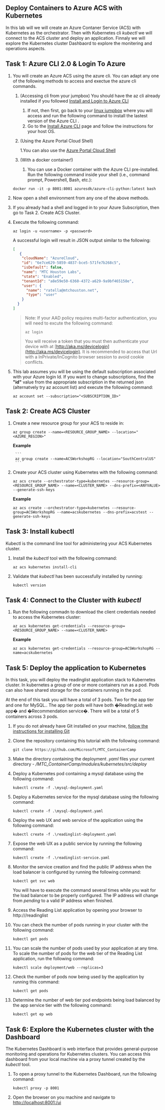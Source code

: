 ## Deploy Containers to Azure ACS with Kubernetes

In this lab will we will create an Azure Contaner Service (ACS) with Kubernetes as the orchestrator. Then with Kubernetes cli _kubectl_  we will connect to the ACS cluster and deploy an application. Finnaly we will explore the Kubernetes cluster Dashbaord to explore the monitering and operations aspects.



## Task 1: Azure CLI 2.0 & Login To Azure
1. You will create an Azure ACS using the azure cli. You can adapt any one of the following methods to access and exectue the azure cli commands.
    1. (Accessing cli from your jumpbox) You should have  the az cli already installed if you followed  [Install and Login to Azure CLI](setup/xplat-cli-login.md)  
        1. If not, then first, go back to your [linux jumpbox](setup/deploy-linuxjumpbox.md) where you will access and run the following command to install the lastest version of the Azure CLI .  
        2. Go to the [Install Azure CLI](https://docs.microsoft.com/en-us/cli/azure/install-azure-cli?view=azure-cli-latest) page and follow the instructions for your host OS. 
        
    2.  (Using the Azure Portal Cloud Shell)
        
        1.You can also use the [Azure Portal Cloud Shell](https://docs.microsoft.com/en-us/azure/cloud-shell/overview?view=azure-cli-latest) 
    3. (With a docker container!) 
        1. You can use a Docker container with the Azure CLI pre-installed.  Run the following command inside your shell (i.e., command prompt, Powershell, Bash, etc.):
      ```none
      docker run -it -p 8001:8001 azuresdk/azure-cli-python:latest bash 
      ```
2. Now open a shell environment from any one of the above methods.

3. If you already had a shell and logged in to your Azure Subscription, then go to Task 2. Create ACS Cluster.

4. Execute the following command:
    ```none
    az login -u <username> -p <password>
    ```
    A successful login will result in JSON output similar to the following:
    ```json
    [
       {
        "cloudName": "AzureCloud",
        "id": "6e7ce629-5859-4837-bce5-571fe7b268c5",
        "isDefault": false,
        "name": "MTC Houston Labs",
        "state": "Enabled",
        "tenantId": "a8e59e50-6360-4372-a629-9a9bf465158e",
        "user": {
          "name": "ratella@mtchouston.net",
          "type": "user"
        }
      }
    ]
    
    ```
    > Note:  If your AAD policy requires multi-factor authentication, you will need to excute the following command:
    > ```none
    > az login
    > ```
    > You will receive a token that you must then authenticate your device with at [http://aka.ms/devicelogin](http://aka.ms/devicelogin).  It is recommended to access that Url with a InPrivate/InCognito browser session to avoid cookie conflicts.
4. This lab assumes you will be using the default subscription associated with your Azure login Id.  If you want to change subscriptions, find the **"id"** value from the appropriate subscription in the returned json (alternatvely try az account list) and execute the following command:
    ```none
    az account set --subscription="<SUBSCRIPTION_ID>"
    ```

## Task 2: Create ACS Cluster
1. Create a new resource group for your ACS to reside in:
    ```none
    az group create --name=<RESOURCE_GROUP_NAME> --location="<AZURE_REGION>"
    ```
    **Example**
        
        ```
        az group create --name=ACSWorkshopRG --location="SouthCentralUS"
        ```
2.  Create your ACS cluster using Kubernetes with the following command:
    ```none
    az acs create --orchestrator-type=kubernetes --resource-group=<RESOURCE_GROUP_NAME> --name=<CLUSTER_NAME> --dns-prefix=<ANYVALUE> --generate-ssh-keys
    ```
    **Example**
    ```
    az acs create --orchestrator-type=kubernetes --resource-group=ACSWorkshopRG --name=acskubernetes --dns-prefix=acstest --generate-ssh-keys
    ```
## Task 3: Install kubectl
Kubectl is the command line tool for administering your ACS Kubernetes cluster.

1. Install the *kubectl* tool with the following command:

    ```none
    az acs kubernetes install-cli
    ```
2. Validate that *kubectl* has been successfully installed by running:
    ```none
    kubectl version
    ```

## Task 4: Connect to the Cluster with *kubectl*
1. Run the following commadn to download the client credentials needed to access the Kubernetes cluster:

    ```none
    az acs kubernetes get-credentials --resource-group=<RESOURCE_GROUP_NAME> --name=<CLUSTER_NAME>
    ```
    **Example**
    ```none
    az acs kubernetes get-credentials --resource-group=ACSWorkshopRG --name=acskubernetes
    ```
## Task 5: Deploy the application to Kubernetes
In this task, you will deploy the readinglist application stack to Kubernetes cluster. In kubernetes a group of one or more containers run as a pod. Pods can also have shared storage for the containers running in the pod. 

At the end of this task you will have a total of 3 pods. Two for the app tier and one for MySQL.. The app tier pods will have both �ReadingList web app� and �Recommendation service�. There will be a total of 5 containers across 3 pods. 

1. If you do not already have Git installed on your machine, [follow the instructions for installing Git](https://git-scm.com/book/en/v2/Getting-Started-Installing-Git)
2. Clone the repository containing this tutorial with the following command:
    ```none
    git clone https://github.com/Microsoft/MTC_ContainerCamp
    ```
3. Make the directory containing the deployment *.yaml* files your current directory - */MTC_ContainerCamp/modules/kubernetes/src/deploy*
4. Deploy a Kubernetes pod containing a mysql database using the following command:
    ```none
    kubectl create -f .\mysql-deployment.yaml
    ```
5. Deploy a Kubernetes service for the mysql database using the following command:
    ```
    kubectl create -f .\mysql-deployment.yaml
    ```
6. Deploy the web UX and web service of the application using the following command:
    ```none
    kubectl create -f .\readinglist-deployment.yaml
    ```
7. Expose the web UX as a public service by running the following command:
    ```none
    kubectl create -f .\readinglist-service.yaml
    ```
8. Monitor the service creation and find the public IP address when the load balancer is configured by running the following command:
    ```none
    kubectl get svc web
    ```
    You will have to execute the command several times while you wait for the load balancer to be properly configured.  The IP address will change from *pending* to a valid IP address when finished.

9. Access the Reading List application by opening your browser to http://<PublicIP>/readinglist

10. You can check the number of pods running in your cluster with the following command:
    ```none
    kubectl get pods
    ```
11. You can scale the number of pods used by your application at any time. To scale the number of pods for the web tier of the Reading List application, run the following command:
    ```none
    kubectl scale deployment/web --replicas=3
    ```
12. Check the number of pods now being used by the application by running this command:
    ```none
    kubectl get pods
    ```
13. Determine the number of web tier pod endpoints being load balanced by the app service tier with the following command:
    ```none
    kubectl get ep web
    ```

## Task 6: Explore the Kubernetes cluster with the Dashboard
The Kubernetes Dashboard is web interface that provides general-purpose monitoring and operations for Kubernetes clusters.  You can access this dashboard from your local machine via a proxy tunnel created by the *kubectl* tool.

1. To open a proxy tunnel to the Kubernetes Dashboard, run the following command:
    ```none
    kubectl proxy -p 8001
    ```
2. Open the browser on you machine and navigate to [http://localhost:8001:/ui](http://localhost:8001:/ui)

